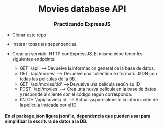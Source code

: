 <h1 align="center"> Movies database API </h1>
<h3 align="center"> Practicando ExpressJS </h3>

- Clonar este repo

- Instalar todas las dependencias.

- Crear un servidor HTTP con ExpressJS. El mismo debe tener los siguientes endpoints:
  - GET '/api' --> Devuelve la información general de la base de datos.
  - GET '/api/movies' --> Devuelve una collection en formato JSON con todas las películas de la DB.
  - GET '/api/movies/:id' --> Devuelve una película según su ID.
  - POST '/api/movies' --> Crea una nueva película en la base de datos y responde al cliente con el código según corresponda.
  - PATCH '/api/movies/:id' --> Actualiza parcialmente la información de la película indicada por el ID.

#### En el package.json figura jsonfile, dependencia que pueden usar para simplificar la escritura de datos a la DB.